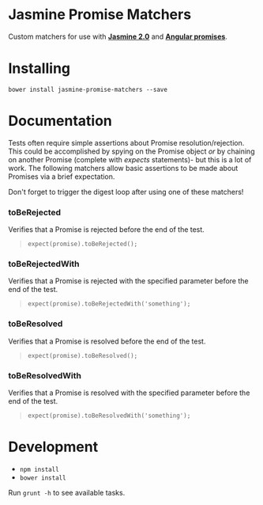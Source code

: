 Jasmine Promise Matchers
================

Custom matchers for use with **[Jasmine 2.0](http://jasmine.github.io/2.0/introduction.html)** and **[Angular promises](http://docs.angularjs.org/api/ng/service/$q)**.

# Installing

`bower install jasmine-promise-matchers --save`

# Documentation

Tests often require simple assertions about Promise resolution/rejection. This could be accomplished by spying on the Promise object *or* by chaining on another Promise (complete with *expects* statements)- but this is a lot of work. The following matchers allow basic assertions to be made about Promises via a brief expectation.

Don't forget to trigger the digest loop after using one of these matchers!

### toBeRejected
Verifies that a Promise is rejected before the end of the test.
>`expect(promise).toBeRejected();`

### toBeRejectedWith
Verifies that a Promise is rejected with the specified parameter before the end of the test.
>`expect(promise).toBeRejectedWith('something');`

### toBeResolved
Verifies that a Promise is resolved before the end of the test.
>`expect(promise).toBeResolved();`

### toBeResolvedWith
Verifies that a Promise is resolved with the specified parameter before the end of the test.
>`expect(promise).toBeResolvedWith('something');`

# Development

* `npm install`
* `bower install`

Run `grunt -h` to see available tasks.
